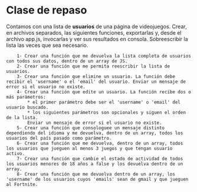 <h1>Clase de repaso</h1>

Contamos con una lista de <strong>usuarios</strong> de una página de videojuegos. Crear, en archivos separados, las siguientes funciones, exportarlas y, desde el archivo app.js, invocarlas y ver sus resultados en consola. Sobreescribir la lista las veces que sea necesario.
````
    1- Crear una función que me devuelva la lista completa de usuarios con todos sus datos, dentro de un array de JS.
    2- Crear una función que me permita reescribir la lista de usuarios.
    3- Crear una función que elimine un usuario. La función debe recibir el 'username' o el 'email' del usuario. Enviar un mensaje de error si el usuario no existe.
    4- Crear una función que edite un usuario. La función recibe dos o más parámetros:
        * el primer parámetro debe ser el 'username' o 'email' del usuario buscado.
        * los siguientes parámetros son opcionales y siguen el orden de la lista.
        Enviar un mensaje de error si el usuario no existe.
    5- Crear una función que consologuee un mensaje distinto dependiendo del idioma y me devuelva, dentro de un array, todos los usuarios del país pasado como parámetro.
    6- Crear una función que me devuelva, dentro de un array, todos los usuarios que jueguen al menos 3 juegos y que tengan usuario activo.
    7- Crear una función que cambie el estado de actividad de todos los usuarios menores de 18 años a false y los devuelva dentro de un array.
    8- Crear una función que me devuelva dentro de un array, los 'username' de los usuarios cuyos 'emails' sean de gmail y que jueguen al Fortnite.
````